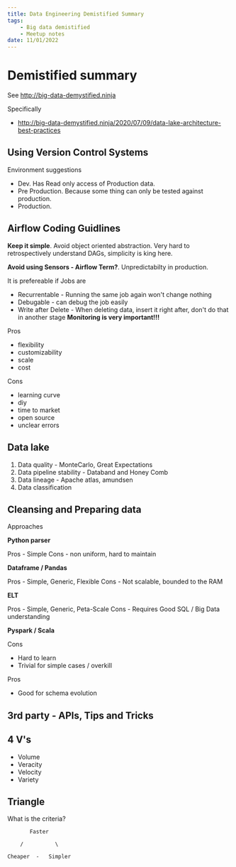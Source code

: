 ```yaml
---
title: Data Engineering Demistified Summary
tags:
    - Big data demistified
    - Meetup notes
date: 11/01/2022
---
```


# Demistified summary

See http://big-data-demystified.ninja

Specifically
- http://big-data-demystified.ninja/2020/07/09/data-lake-architecture-best-practices

## Using Version Control Systems

Environment suggestions

- Dev. Has Read only access of Production data.
- Pre Production. Because some thing can only be tested against production.
- Production.


## Airflow Coding Guidlines

**Keep it simple**. Avoid object oriented abstraction. Very hard to retrospectively understand DAGs, simplicity is king here.

**Avoid using Sensors - Airflow Term?**. Unpredictabilty in production.

It is prefereable if Jobs are

- Recurrentable - Running the same job again won't change nothing
- Debugable - can debug the job easily
- Write after Delete - When deleting data, insert it right after, don't do that in another stage 
**Monitoring is very important!!!**

Pros
- flexibility
- customizability
- scale
- cost

Cons
- learning curve
- diy
- time to market
- open source
- unclear errors

## Data lake

1. Data quality - MonteCarlo, Great Expectations
1. Data pipeline stability - Databand and Honey Comb
1. Data lineage - Apache atlas, amundsen
1. Data classification

## Cleansing and Preparing data

Approaches

**Python parser**

Pros - Simple
Cons - non uniform, hard to maintain

**Dataframe / Pandas**

Pros - Simple, Generic, Flexible
Cons - Not scalable, bounded to the RAM

**ELT**

Pros - Simple, Generic, Peta-Scale 
Cons - Requires Good SQL / Big Data understanding

**Pyspark / Scala**

Cons
- Hard to learn
- Trivial for simple cases / overkill

Pros
- Good for schema evolution

## 3rd party - APIs, Tips and Tricks


## 4 V's

- Volume
- Veracity
- Velocity
- Variety

## Triangle

What is the criteria?

```
       Faster

    /          \

Cheaper  -   Simpler
```

